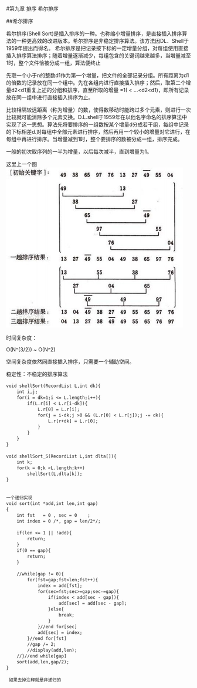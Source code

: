 #第九章  排序  希尔排序


##希尔排序

希尔排序(Shell Sort)是插入排序的一种。也称缩小增量排序，是直接插入排序算法的一种更高效的改进版本。希尔排序是非稳定排序算法。该方法因DL．Shell于1959年提出而得名。
希尔排序是把记录按下标的一定增量分组，对每组使用直接插入排序算法排序；随着增量逐渐减少，每组包含的关键词越来越多，当增量减至1时，整个文件恰被分成一组，算法便终止

先取一个小于n的整数d1作为第一个增量，把文件的全部记录分组。所有距离为d1的倍数的记录放在同一个组中。先在各组内进行直接插入排序；然后，取第二个增量d2<d1重复上述的分组和排序，直至所取的增量  =1(  <  …<d2<d1)，即所有记录放在同一组中进行直接插入排序为止。



比较相隔较远距离（称为增量）的数，使得数移动时能跨过多个元素，则进行一次比较就可能消除多个元素交换。D.L.shell于1959年在以他名字命名的排序算法中实现了这一思想。算法先将要排序的一组数按某个增量d分成若干组，每组中记录的下标相差d.对每组中全部元素进行排序，然后再用一个较小的增量对它进行，在每组中再进行排序。当增量减到1时，整个要排序的数被分成一组，排序完成。

一般的初次取序列的一半为增量，以后每次减半，直到增量为1。

这里上一个图
![shell](./shell.jpg)


时间复杂度：

O(N^(3/2))  ~  O(N^2)

空间复杂度依然同直接插入排序，只需要一个辅助空间。

稳定性：不稳定的排序算法

```
void shellSort(RecordList L,int dk){
    int i,j;
    for(i = dk=1;i <= L.length;i++){
        if(L.r[i] < L.r[i-dk]){
            L.r[0] = L.r[i];
            for(j = i-dk;j >0 && (L.r[0] < L.r[j]);j -= dk){
                L.r[r+dk] = L.r[0];
            }
        }
    }
}

void shellSort_S(RecordList L,int dlta[]){
    int k;
    for(k = 0;k <L.length;k++)
        shellSort(L,dlta[k]);
}


一个递归实现
void sort(int *add,int len,int gap)
{
    int fst   = 0 , sec = 0    ;
    int index = 0 /*, gap = len/2*/;

    if(len <= 1 || !add){
        return;
    }
    if(0 == gap){
        return;
    }

    //while(gap != 0){
        for(fst=gap;fst<len;fst++){
            index = add[fst];
            for(sec=fst;sec>=gap;sec-=gap){
                if(index < add[sec - gap]){
                    add[sec] = add[sec - gap];
                }else{
                    break;
                }
            }//end for[sec]
            add[sec] = index;
        }//end for[fst]
        //gap /= 2;
        //display(add,len);
    //}//end while[gap]
    sort(add,len,gap/2);
}

 如果去掉注释就是非递归的

```